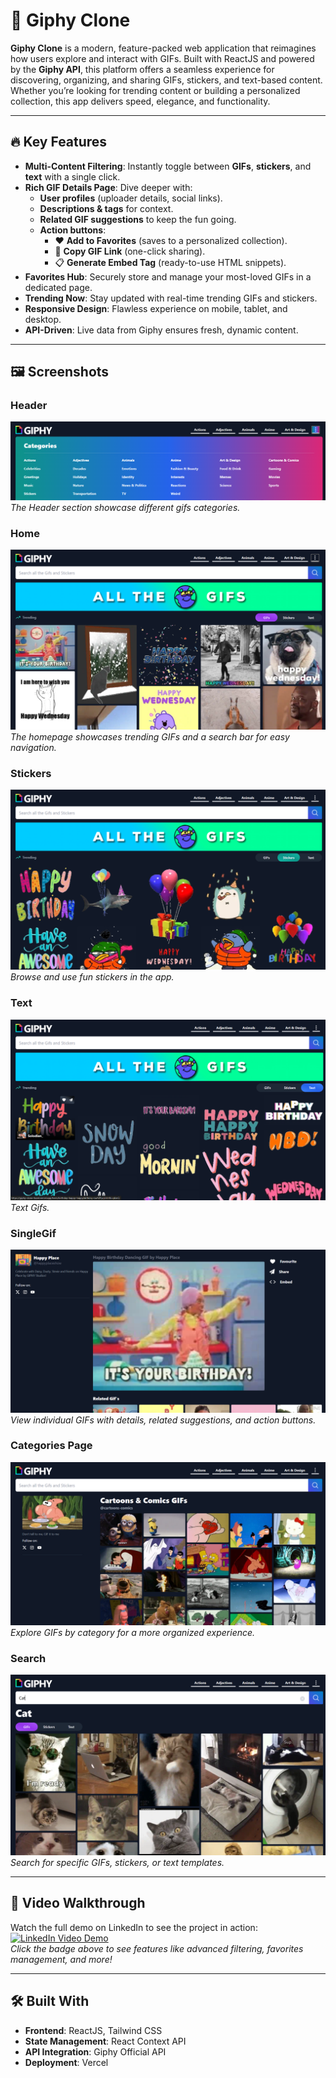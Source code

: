 # 🎥 **Giphy Clone**

**Giphy Clone** is a modern, feature-packed web application that reimagines how users explore and interact with GIFs. Built with ReactJS and powered by the **Giphy API**, this platform offers a seamless experience for discovering, organizing, and sharing GIFs, stickers, and text-based content. Whether you’re looking for trending content or building a personalized collection, this app delivers speed, elegance, and functionality.

---

## 🔥 **Key Features**

- **Multi-Content Filtering**: Instantly toggle between **GIFs**, **stickers**, and **text** with a single click.
- **Rich GIF Details Page**: Dive deeper with:
  - **User profiles** (uploader details, social links).
  - **Descriptions & tags** for context.
  - **Related GIF suggestions** to keep the fun going.
  - **Action buttons**:
    - ❤️ **Add to Favorites** (saves to a personalized collection).
    - 🔗 **Copy GIF Link** (one-click sharing).
    - 📋 **Generate Embed Tag** (ready-to-use HTML snippets).
- **Favorites Hub**: Securely store and manage your most-loved GIFs in a dedicated page.
- **Trending Now**: Stay updated with real-time trending GIFs and stickers.
- **Responsive Design**: Flawless experience on mobile, tablet, and desktop.
- **API-Driven**: Live data from Giphy ensures fresh, dynamic content.

---

## 🖼️ **Screenshots**

### Header

![Home Screenshot](./src/screenshots/Header.png)  
_The Header section showcase different gifs categories._

### Home

![Home Screenshot](./src/screenshots/Home.png)  
_The homepage showcases trending GIFs and a search bar for easy navigation._

### Stickers

![Stickers Screenshot](./src/screenshots/Stickers.png)  
_Browse and use fun stickers in the app._

### Text

![Text Screenshot](./src/screenshots/Text.png)  
_Text Gifs._

### SingleGif

![SingleGif Screenshot](./src/screenshots/SingleGif.png)  
_View individual GIFs with details, related suggestions, and action buttons._

### Categories Page

![Categories Screenshot](./src/screenshots/Categories.png)  
_Explore GIFs by category for a more organized experience._

### Search

![Search Screenshot](./src/screenshots/Search.png)  
_Search for specific GIFs, stickers, or text templates._

---

## 🎥 **Video Walkthrough**

Watch the full demo on LinkedIn to see the project in action:  
[![LinkedIn Video Demo](https://img.shields.io/badge/Watch_Full_Video-0A66C2?style=for-the-badge&logo=linkedin&logoColor=white)](https://www.linkedin.com/feed/update/urn:li:activity:7269250435545202689/)  
_Click the badge above to see features like advanced filtering, favorites management, and more!_

---

## 🛠️ **Built With**

- **Frontend**: ReactJS, Tailwind CSS
- **State Management**: React Context API
- **API Integration**: Giphy Official API
- **Deployment**: Vercel
